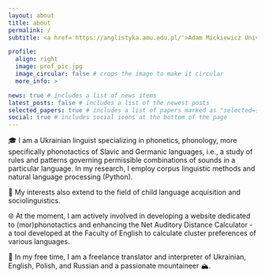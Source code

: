 ```yaml
---
layout: about
title: about
permalink: /
subtitle: <a href='https://anglistyka.amu.edu.pl/'>Adam Mickiewicz University, Poznan</a>. | alokon1@amu.edu.pl.

profile:
  align: right
  image: prof_pic.jpg
  image_circular: false # crops the image to make it circular
  more_info: >

news: true # includes a list of news items
latest_posts: false # includes a list of the newest posts
selected_papers: true # includes a list of papers marked as "selected={true}"
social: true # includes social icons at the bottom of the page
---
```


🎓 I am a Ukrainian linguist specializing in phonetics, phonology, more specifically phonotactics of Slavic and Germanic languages, i.e., a study of rules and patterns governing permissible combinations of sounds in a particular language. In my research, I employ corpus linguistic methods and natural language processing (Python).

👶 My interests also extend to the field of child language acquisition and sociolinguistics.

🌐 At the moment, I am actively involved in developing a website dedicated to (mor)phonotactics and enhancing the Net Auditory Distance Calculator - a tool developed at the Faculty of English to calculate cluster preferences of various languages.

💼 In my free time, I am a freelance translator and interpreter of Ukrainian, English, Polish, and Russian and a passionate mountaineer 🏔️.